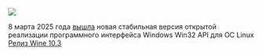 <!--2025-03-08 07:09:06-->
<div class="yb">
  <div class="rss smaller1 habr"><img src="https://habrastorage.org/getpro/habr/upload_files/699/084/c0e/699084c0ebd87b1526fec9e548322349.png" /><p>8 марта 2025 года <a href="https://gitlab.winehq.org/wine/wine/-/releases/wine-10.3" rel="noopener noreferrer nofollow">вышла</a> новая стабильная версия открытой реализации программного интерфейса Windows Win32&nbsp;API для&nbsp;ОС Linux <a... <br><a class="light" href="https://habr.com/ru/news/889104/?utm_source=habrahabr&utm_medium=rss&utm_campaign=889104">Релиз Wine 10.3</a></div>
</div>
